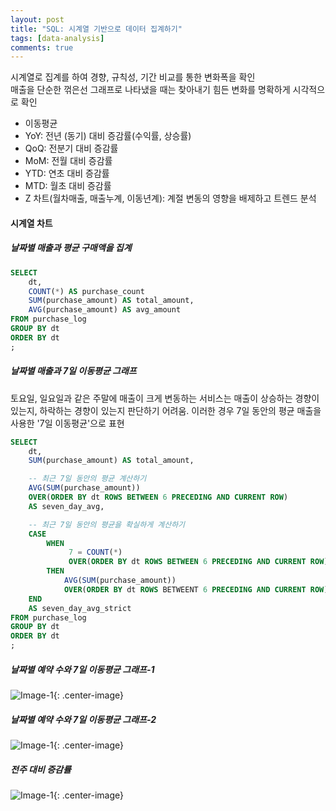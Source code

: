 ```yaml
---
layout: post
title: "SQL: 시계열 기반으로 데이터 집계하기"
tags: [data-analysis]
comments: true
---
```


시계열로 집계를 하여 경향, 규칙성, 기간 비교를 통한 변화폭을 확인  
매출을 단순한 꺾은선 그래프로 나타냈을 때는 찾아내기 힘든 변화를 명확하게 시각적으로 확인  

- 이동평균
- YoY: 전년 (동기) 대비 증감률(수익률, 상승률)
- QoQ: 전분기 대비 증감률
- MoM: 전월 대비 증감률
- YTD: 연초 대비 증감률
- MTD: 월초 대비 증감률
- Z 차트(월차매출, 매출누계, 이동년계): 계절 변동의 영향을 배제하고 트렌드 분석

#### 시계열 차트
##### 날짜별 매출과 평균 구매액을 집계
```sql
SELECT
    dt,
    COUNT(*) AS purchase_count
    SUM(purchase_amount) AS total_amount,
    AVG(purchase_amount) AS avg_amount
FROM purchase_log
GROUP BY dt
ORDER BY dt
;
```

##### 날짜별 매출과 7일 이동평균 그래프
토요일, 일요일과 같은 주말에 매출이 크게 변동하는 서비스는 매출이 상승하는 경향이 있는지, 하락하는 경향이 있는지 판단하기 어려움. 이러한 경우 7일 동안의 평균 매출을 사용한 '7일 이동평균'으로 표현


```sql
SELECT
    dt,
    SUM(purchase_amount) AS total_amount,

    -- 최근 7일 동안의 평균 계산하기
    AVG(SUM(purchase_amount))
    OVER(ORDER BY dt ROWS BETWEEN 6 PRECEDING AND CURRENT ROW)
    AS seven_day_avg,

    -- 최근 7일 동안의 평균을 확실하게 계산하기
    CASE
        WHEN
             7 = COUNT(*)
             OVER(ORDER BY dt ROWS BETWEEN 6 PRECEDING AND CURRENT ROW)
        THEN
            AVG(SUM(purchase_amount))
            OVER(ORDER BY dt ROWS BETWEENT 6 PRECEDING AND CURRENT ROW)
    END
    AS seven_day_avg_strict
FROM purchase_log
GROUP BY dt
ORDER BY dt
;
```

##### 날짜별 예약 수와 7일 이동평균 그래프-1

![Image-1](../images/2020-02-23-SQL-시계열기반집계-1.png){: .center-image}

##### 날짜별 예약 수와 7일 이동평균 그래프-2
![Image-1](../images/2020-02-23-SQL-시계열기반집계-2.png){: .center-image}

##### 전주 대비 증감률
![Image-1](../images/2020-02-23-SQL-시계열기반집계-3.png){: .center-image}

